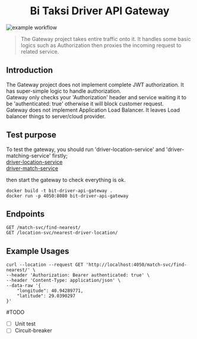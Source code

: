 <h1 align="center">Bi Taksi Driver API Gateway</h1>

![example workflow](https://github.com/ashkan90/bit-driver-api-gateway/actions/workflows/main.yml/badge.svg)

> The Gateway project takes entire traffic onto it. It handles some basic logics such as Authorization then proxies the incoming request to related service. 

## Introduction

The Gateway project does not implement complete JWT authorization. It has super-simple logic to handle authorization. <br>
Gateway only checks your 'Authorization' header and service waiting it to be 'authenticated: true' otherwise it will block customer request. <br>
Gateway does not implement Application Load Balancer. It leaves Load balancer things to server/cloud provider.  

## Test purpose
To test the gateway, you should run 'driver-location-service' and 'driver-matching-service' firstly;<br>
[driver-location-service](https://github.com/ashkan90/bit-driver-location-service) <br>
[driver-match-service](https://github.com/ashkan90/bit-driver-matching-service)

then start the gateway to check everything is ok.
```shell
docker build -t bit-driver-api-gateway .
docker run -p 4050:8080 bit-driver-api-gateway
```

## Endpoints

```console
GET /match-svc/find-nearest/
GET /location-svc/nearest-driver-location/
```

## Example Usages
```shell
curl --location --request GET 'http://localhost:4050/match-svc/find-nearest/' \
--header 'Authorization: Bearer authenticated: true' \
--header 'Content-Type: application/json' \
--data-raw '{
    "longitude": 40.94289771,
    "latitude": 29.0390297
}'
```

#TODO
- [ ] Unit test
- [ ] Circuit-breaker
